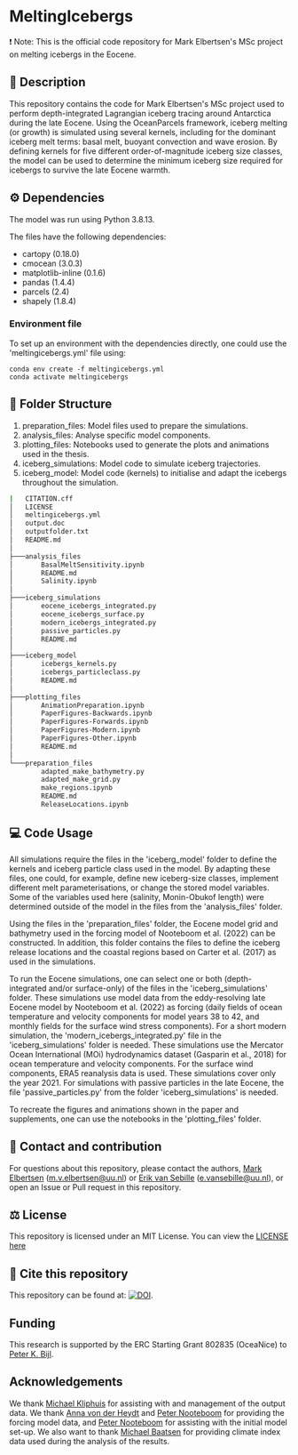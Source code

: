 # MeltingIcebergs
❗ Note: This is the official code repository for Mark Elbertsen's MSc project on melting icebergs in the Eocene.

## :page_with_curl: Description
This repository contains the code for Mark Elbertsen's MSc project used to perform depth-integrated Lagrangian iceberg tracing around Antarctica during the late Eocene. Using the OceanParcels framework, iceberg melting (or growth) is simulated using several kernels, including for the dominant iceberg melt terms: basal melt, buoyant convection and wave erosion. By defining kernels for five different order-of-magnitude iceberg size classes, the model can be used to determine the minimum iceberg size required for icebergs to survive the late Eocene warmth.

## ⚙️ Dependencies
The model was run using Python 3.8.13.

The files have the following dependencies:
* cartopy (0.18.0)
* cmocean (3.0.3)
* matplotlib-inline (0.1.6)
* pandas (1.4.4)
* parcels (2.4)
* shapely (1.8.4)

### Environment file
To set up an environment with the dependencies directly, one could use the 'meltingicebergs.yml' file using:
```
conda env create -f meltingicebergs.yml
conda activate meltingicebergs
```


## :file_folder: Folder Structure
1) preparation_files: Model files used to prepare the simulations.
2) analysis_files: Analyse specific model components.
3) plotting_files: Notebooks used to generate the plots and animations used in the thesis.
4) iceberg_simulations: Model code to simulate iceberg trajectories.
5) iceberg_model: Model code (kernels) to initialise and adapt the icebergs throughout the simulation.

```bash
|   CITATION.cff
│   LICENSE
│   meltingicebergs.yml
│   output.doc
│   outputfolder.txt
│   README.md
│
├───analysis_files
│       BasalMeltSensitivity.ipynb
│       README.md
│       Salinity.ipynb
│
├───iceberg_simulations
│       eocene_icebergs_integrated.py
│       eocene_icebergs_surface.py
│       modern_icebergs_integrated.py
│       passive_particles.py
│       README.md
│
├───iceberg_model
│       icebergs_kernels.py
│       icebergs_particleclass.py
│       README.md
│
├───plotting_files
│       AnimationPreparation.ipynb
│       PaperFigures-Backwards.ipynb
│       PaperFigures-Forwards.ipynb
│       PaperFigures-Modern.ipynb
│       PaperFigures-Other.ipynb
│       README.md
│
└───preparation_files
        adapted_make_bathymetry.py
        adapted_make_grid.py
        make_regions.ipynb
        README.md
        ReleaseLocations.ipynb
```

## :computer: Code Usage
All simulations require the files in the 'iceberg_model' folder to define the kernels and iceberg particle class used in the model. By adapting these files, one could, for example, define new iceberg-size classes, implement different melt parameterisations, or change the stored model variables. Some of the variables used here (salinity, Monin-Obukof length) were determined outside of the model in the files from the 'analysis_files' folder.

Using the files in the 'preparation_files' folder, the Eocene model grid and bathymetry used in the forcing model of Nooteboom et al. (2022) can be constructed. In addition, this folder contains the files to define the iceberg release locations and the coastal regions based on Carter et al. (2017) as used in the simulations.

To run the Eocene simulations, one can select one or both (depth-integrated and/or surface-only) of the files in the 'iceberg_simulations' folder. These simulations use model data from the eddy-resolving late Eocene model by Nooteboom et al. (2022) as forcing (daily fields of ocean temperature and velocity components for model years 38 to 42, and monthly fields for the surface wind stress components). For a short modern simulation, the 'modern_icebergs_integrated.py' file in the 'iceberg_simulations' folder is needed. These simulations use the Mercator Ocean International (MOi) hydrodynamics dataset (Gasparin et al., 2018) for ocean temperature and velocity components. For the surface wind components, ERA5 reanalysis data is used. These simulations cover only the year 2021. For simulations with passive particles in the late Eocene, the file 'passive_particles.py' from the folder 'iceberg_simulations' is needed.

To recreate the figures and animations shown in the paper and supplements, one can use the notebooks in the 'plotting_files' folder.


## :envelope_with_arrow: Contact and contribution
For questions about this repository, please contact the authors, [Mark Elbertsen](https://github.com/mvelbertsen) (m.v.elbertsen@uu.nl) or [Erik van Sebille](https://github.com/erikvansebille) (e.vansebille@uu.nl), or open an Issue or Pull request in this repository.

## :balance_scale: License
This repository is licensed under an MIT License. You can view the [LICENSE here](https://github.com/OceanParcels/MeltingIcebergs/blob/main/LICENSE)

## :bookmark: Cite this repository
This repository can be found at: <a href="https://zenodo.org/doi/10.5281/zenodo.11208937"><img src="https://zenodo.org/badge/693549425.svg" alt="DOI"></a>.

## Funding
This research is supported by the ERC Starting Grant 802835 (OceaNice) to [Peter K. Bijl](https://www.uu.nl/staff/PKBijl).

## Acknowledgements
We thank [Michael Kliphuis](https://www.uu.nl/staff/MAKliphuis) for assisting with and management of the output data. We thank [Anna von der Heydt](https://www.uu.nl/staff/ASvonderHeydt) and [Peter Nooteboom](https://github.com/pdnooteboom) for providing the forcing model data, and [Peter Nooteboom](https://github.com/pdnooteboom) for assisting with the initial model set-up. We also want to thank [Michael Baatsen](https://www.uu.nl/staff/MLJBaatsen) for providing climate index data used during the analysis of the results.

